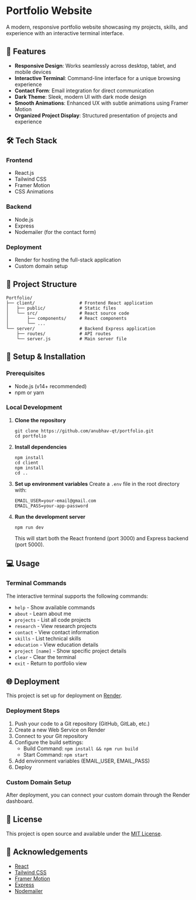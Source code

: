 # Portfolio Website

A modern, responsive portfolio website showcasing my projects, skills, and experience with an interactive terminal interface.

## 🌟 Features

- **Responsive Design**: Works seamlessly across desktop, tablet, and mobile devices
- **Interactive Terminal**: Command-line interface for a unique browsing experience
- **Contact Form**: Email integration for direct communication
- **Dark Theme**: Sleek, modern UI with dark mode design
- **Smooth Animations**: Enhanced UX with subtle animations using Framer Motion
- **Organized Project Display**: Structured presentation of projects and experience

## 🛠️ Tech Stack

### Frontend
- React.js
- Tailwind CSS
- Framer Motion
- CSS Animations

### Backend
- Node.js
- Express
- Nodemailer (for the contact form)

### Deployment
- Render for hosting the full-stack application
- Custom domain setup

## 📂 Project Structure

```
Portfolio/
├── client/                 # Frontend React application
│   ├── public/             # Static files
│   └── src/                # React source code
│       ├── components/     # React components
│       └── ...
└── server/                 # Backend Express application
    ├── routes/             # API routes
    └── server.js           # Main server file
```

## 🚀 Setup & Installation

### Prerequisites
- Node.js (v14+ recommended)
- npm or yarn

### Local Development

1. **Clone the repository**
   ```
   git clone https://github.com/anubhav-qt/portfolio.git
   cd portfolio
   ```

2. **Install dependencies**
   ```
   npm install
   cd client
   npm install
   cd ..
   ```

3. **Set up environment variables**
   Create a `.env` file in the root directory with:
   ```
   EMAIL_USER=your-email@gmail.com
   EMAIL_PASS=your-app-password
   ```

4. **Run the development server**
   ```
   npm run dev
   ```
   This will start both the React frontend (port 3000) and Express backend (port 5000).

## 💻 Usage

### Terminal Commands
The interactive terminal supports the following commands:
- `help` - Show available commands
- `about` - Learn about me
- `projects` - List all code projects
- `research` - View research projects
- `contact` - View contact information
- `skills` - List technical skills
- `education` - View education details
- `project [name]` - Show specific project details
- `clear` - Clear the terminal
- `exit` - Return to portfolio view

## 🌐 Deployment

This project is set up for deployment on [Render](https://render.com).

### Deployment Steps

1. Push your code to a Git repository (GitHub, GitLab, etc.)
2. Create a new Web Service on Render
3. Connect to your Git repository
4. Configure the build settings:
   - Build Command: `npm install && npm run build`
   - Start Command: `npm start`
5. Add environment variables (EMAIL_USER, EMAIL_PASS)
6. Deploy

### Custom Domain Setup
After deployment, you can connect your custom domain through the Render dashboard.

## 📝 License

This project is open source and available under the [MIT License](LICENSE).

## 🙏 Acknowledgements

- [React](https://reactjs.org/)
- [Tailwind CSS](https://tailwindcss.com/)
- [Framer Motion](https://www.framer.com/motion/)
- [Express](https://expressjs.com/)
- [Nodemailer](https://nodemailer.com/)

